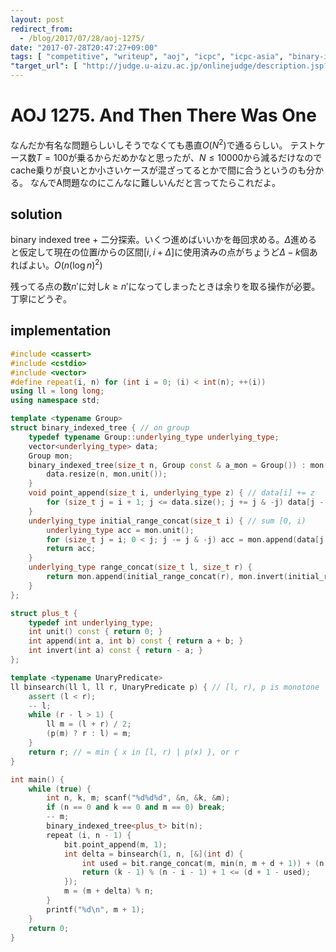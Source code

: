 ```yaml
---
layout: post
redirect_from:
  - /blog/2017/07/28/aoj-1275/
date: "2017-07-28T20:47:27+09:00"
tags: [ "competitive", "writeup", "aoj", "icpc", "icpc-asia", "binary-indexed-tree", "binary-search" ]
"target_url": [ "http://judge.u-aizu.ac.jp/onlinejudge/description.jsp?id=1275" ]
---
```


# AOJ 1275. And Then There Was One

なんだか有名な問題らしいしそうでなくても愚直$O(N^2)$で通るらしい。
テストケース数$T = 100$が乗るからだめかなと思ったが、$N \le 10000$から減るだけなのでcache乗りが良いとか小さいケースが混ざってるとかで間に合うというのも分かる。
なんでA問題なのにこんなに難しいんだと言ってたらこれだよ。

## solution

binary indexed tree + 二分探索。いくつ進めばいいかを毎回求める。$\Delta$進めると仮定して現在の位置$i$からの区間$[i, i + \Delta]$に使用済みの点がちょうど$\Delta - k$個あればよい。$O(n (\log n)^2)$

残ってる点の数$n'$に対し$k \ge n'$になってしまったときは余りを取る操作が必要。丁寧にどうぞ。

## implementation

``` c++
#include <cassert>
#include <cstdio>
#include <vector>
#define repeat(i, n) for (int i = 0; (i) < int(n); ++(i))
using ll = long long;
using namespace std;

template <typename Group>
struct binary_indexed_tree { // on group
    typedef typename Group::underlying_type underlying_type;
    vector<underlying_type> data;
    Group mon;
    binary_indexed_tree(size_t n, Group const & a_mon = Group()) : mon(a_mon) {
        data.resize(n, mon.unit());
    }
    void point_append(size_t i, underlying_type z) { // data[i] += z
        for (size_t j = i + 1; j <= data.size(); j += j & -j) data[j - 1] = mon.append(data[j - 1], z);
    }
    underlying_type initial_range_concat(size_t i) { // sum [0, i)
        underlying_type acc = mon.unit();
        for (size_t j = i; 0 < j; j -= j & -j) acc = mon.append(data[j - 1], acc);
        return acc;
    }
    underlying_type range_concat(size_t l, size_t r) {
        return mon.append(initial_range_concat(r), mon.invert(initial_range_concat(l)));
    }
};

struct plus_t {
    typedef int underlying_type;
    int unit() const { return 0; }
    int append(int a, int b) const { return a + b; }
    int invert(int a) const { return - a; }
};

template <typename UnaryPredicate>
ll binsearch(ll l, ll r, UnaryPredicate p) { // [l, r), p is monotone
    assert (l < r);
    -- l;
    while (r - l > 1) {
        ll m = (l + r) / 2;
        (p(m) ? r : l) = m;
    }
    return r; // = min { x in [l, r) | p(x) }, or r
}

int main() {
    while (true) {
        int n, k, m; scanf("%d%d%d", &n, &k, &m);
        if (n == 0 and k == 0 and m == 0) break;
        -- m;
        binary_indexed_tree<plus_t> bit(n);
        repeat (i, n - 1) {
            bit.point_append(m, 1);
            int delta = binsearch(1, n, [&](int d) {
                int used = bit.range_concat(m, min(n, m + d + 1)) + (n < m + d + 1 ? bit.range_concat(0, m + d + 1 - n) : 0);
                return (k - 1) % (n - i - 1) + 1 <= (d + 1 - used);
            });
            m = (m + delta) % n;
        }
        printf("%d\n", m + 1);
    }
    return 0;
}
```
